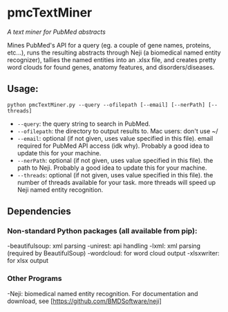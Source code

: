 # pmcTextMiner
*A text miner for PubMed abstracts*

Mines PubMed's API for a query (eg. a couple of gene names, proteins, etc...),
runs the resulting abstracts through Neji (a biomedical named entity
recognizer), tallies the named entities into an .xlsx file, and creates pretty
word clouds for found genes, anatomy features, and disorders/diseases.

## Usage:
`python pmcTextMiner.py --query --ofilepath [--email] [--nerPath] [--threads]`
- `--query`: the query string to search in PubMed.
- `--ofilepath`: the directory to output results to. Mac users: don't use ~/
- `--email`: optional (if not given, uses value specified in this file). email required for PubMed API access (idk why). Probably a good idea to update this for your machine.
- `--nerPath`: optional (if not given, uses value specified in this file). the path to Neji. Probably a good idea to update this for your machine.
- `--threads`: optional (if not given, uses value specified in this file). the number of threads available for your task. more threads will speed up Neji named entity recognition.

## Dependencies

### Non-standard Python packages (all available from pip):
-beautifulsoup: xml parsing
-unirest: api handling
-lxml: xml parsing (required by BeautifulSoup)
-wordcloud: for word cloud output
-xlsxwriter: for xlsx output

### Other Programs
-Neji: biomedical named entity recognition. For documentation and download, see [https://github.com/BMDSoftware/neji]
